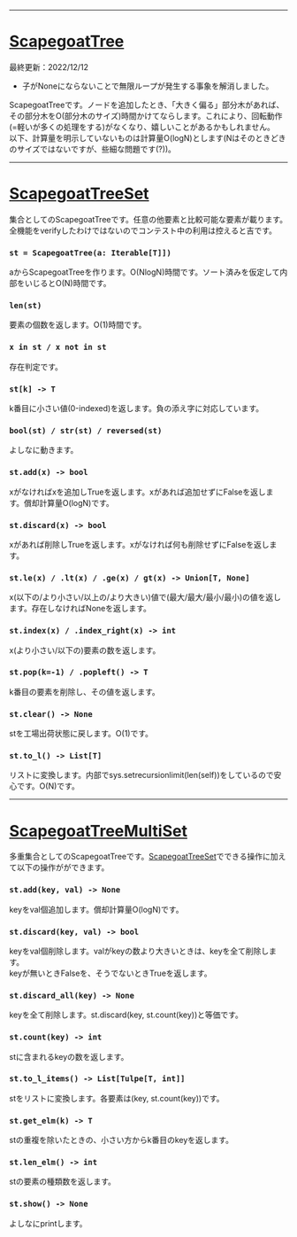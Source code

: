____

# [ScapegoatTree](https://github.com/titanium-22/Library/blob/main/BST/ScapegoatTree)

最終更新：2022/12/12  

- 子がNoneにならないことで無限ループが発生する事象を解消しました。

ScapegoatTreeです。ノードを追加したとき、「大きく偏る」部分木があれば、その部分木をO(部分木のサイズ)時間かけてならします。これにより、回転動作(=軽いが多くの処理をする)がなくなり、嬉しいことがあるかもしれません。  
以下、計算量を明示していないものは計算量O(logN)とします(Nはそのときどきのサイズではないですが、些細な問題です(?))。

_____

# [ScapegoatTreeSet](https://github.com/titanium-22/Library/blob/main/BST/ScapegoatTree/ScapegoatTreeSet.py)
集合としてのScapegoatTreeです。任意の他要素と比較可能な要素が載ります。  
全機能をverifyしたわけではないのでコンテスト中の利用は控えると吉です。

### ```st = ScapegoatTree(a: Iterable[T]])```
aからScapegoatTreeを作ります。O(NlogN)時間です。ソート済みを仮定して内部をいじるとO(N)時間です。

### ```len(st)```
要素の個数を返します。O(1)時間です。

### ```x in st / x not in st```
存在判定です。

### ```st[k] -> T```
k番目に小さい値(0-indexed)を返します。負の添え字に対応しています。

### ```bool(st) / str(st) / reversed(st)```
よしなに動きます。

### ```st.add(x) -> bool```
xがなければxを追加しTrueを返します。xがあれば追加せずにFalseを返します。償却計算量O(logN)です。

### ```st.discard(x) -> bool```
xがあれば削除しTrueを返します。xがなければ何も削除せずにFalseを返します。

### ```st.le(x) / .lt(x) / .ge(x) / gt(x) -> Union[T, None]```
x(以下の/より小さい/以上の/より大きい)値で(最大/最大/最小/最小)の値を返します。存在しなければNoneを返します。

### ```st.index(x) / .index_right(x) -> int```
x(より小さい/以下の)要素の数を返します。

### ```st.pop(k=-1) / .popleft() -> T```
k番目の要素を削除し、その値を返します。

### ```st.clear() -> None```
stを工場出荷状態に戻します。O(1)です。

### ```st.to_l() -> List[T]```
リストに変換します。内部でsys.setrecursionlimit(len(self))をしているので安心です。O(N)です。

_____
# [ScapegoatTreeMultiSet](https://github.com/titanium-22/Library/blob/main/BST/ScapegoatTree/ScapegoatTreeMultiSet.py)
多重集合としてのScapegoatTreeです。[ScapegoatTreeSet](https://github.com/titanium-22/Library/blob/main/BST/ScapegoatTree/ScapegoatTreeSet.py)でできる操作に加えて以下の操作がができます。  

### ```st.add(key, val) -> None```
keyをval個追加します。償却計算量O(logN)です。

### ```st.discard(key, val) -> bool```
keyをval個削除します。valがkeyの数より大きいときは、keyを全て削除します。  
keyが無いときFalseを、そうでないときTrueを返します。

### ```st.discard_all(key) -> None```
keyを全て削除します。st.discard(key, st.count(key))と等価です。

### ```st.count(key) -> int```
stに含まれるkeyの数を返します。

### ```st.to_l_items() -> List[Tulpe[T, int]]```
stをリストに変換します。各要素は(key, st.count(key))です。

### ```st.get_elm(k) -> T```
stの重複を除いたときの、小さい方からk番目のkeyを返します。

### ```st.len_elm() -> int```
stの要素の種類数を返します。

### ```st.show() -> None```
よしなにprintします。
